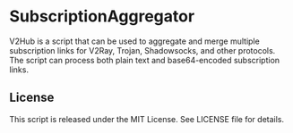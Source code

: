 # SubscriptionAggregator

V2Hub is a script that can be used to aggregate and merge multiple subscription links for V2Ray, Trojan, Shadowsocks, and other protocols. The script can process both plain text and base64-encoded subscription links.

## License

This script is released under the MIT License. See LICENSE file for details.
